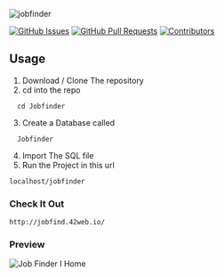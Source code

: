 ![jobfinder](https://github.com/michaelmuthomi/Jobfinder/assets/108736931/daca1b75-00fe-4146-bb28-00904f102435)

[![GitHub Issues](https://img.shields.io/github/issues/michaelmuthomi/Jobfinder?label=Issues)](https://github.com/michaelmuthomi/Jobfinder/issues)
[![GitHub Pull Requests](https://img.shields.io/github/issues-pr/michaelmuthomi/Jobfinder?label=Pull%20Requests)](https://github.com/michaelmuthomi/Jobfinder/pulls)
[![Contributors](https://img.shields.io/github/contributors/michaelmuthomi/Jobfinder)](https://github.com/michaelmuthomi/Jobfinder/graphs/contributors)

## Usage
1. Download / Clone The repository
2. cd into the repo
  ```
    cd Jobfinder
  ```
3. Create a Database called
  ```
    Jobfinder
  ```
4. Import The SQL file
5. Run the Project in this url
  ```
  localhost/jobfinder
  ```
### Check It Out 
  ```
  http://jobfind.42web.io/
  ```

### Preview
![Job Finder I Home](https://github.com/michaelmuthomi/Jobfinder/assets/108736931/331011ad-b199-4ebf-abae-39ae27c77958)
